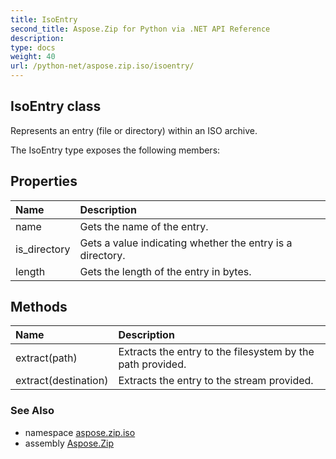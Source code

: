 ```yaml
---
title: IsoEntry
second_title: Aspose.Zip for Python via .NET API Reference
description: 
type: docs
weight: 40
url: /python-net/aspose.zip.iso/isoentry/
---
```


## IsoEntry class

Represents an entry (file or directory) within an ISO archive.

The IsoEntry type exposes the following members:
## Properties
| Name | Description |
| :- | :- |
|name|Gets the name of the entry.|
|is_directory|Gets a value indicating whether the entry is a directory.|
|length|Gets the length of the entry in bytes.|
## Methods
| Name | Description |
| :- | :- |
|extract(path)|Extracts the entry to the filesystem by the path provided.|
|extract(destination)|Extracts the entry to the stream provided.|

### See Also

* namespace [aspose.zip.iso](/zip/python-net/aspose.zip.iso/)
* assembly [Aspose.Zip](/zip/python-net/)

